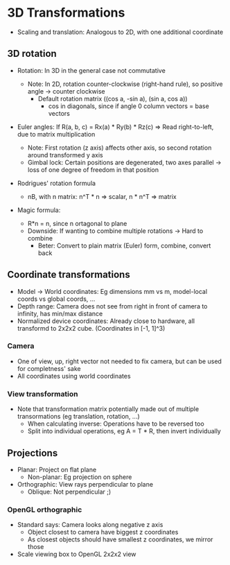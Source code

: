 # 3D Transformations

- Scaling and translation: Analogous to 2D, with one additional coordinate

## 3D rotation

- Rotation: In 3D in the general case not commutative
  - Note: In 2D, rotation counter-clockwise (right-hand rule), so positive angle -> counter clockwise
    - Default rotation matrix ((cos a, -sin a), (sin a, cos a))
      - cos in diagonals, since if angle 0 column vectors = base vectors
- Euler angles: If R(a, b, c) = Rx(a) * Ry(b) * Rz(c) => Read right-to-left, due to matrix
  multiplication
  - Note: First rotation (z axis) affects other axis, so second rotation around
    transformed y axis
  - Gimbal lock: Certain positions are degenerated, two axes parallel -> loss
    of one degree of freedom in that position

- Rodrigues' rotation formula
  - nB, with n matrix: n^T * n => scalar, n * n^T => matrix

- Magic formula:
  - R*n = n, since n ortagonal to plane
  - Downside: If wanting to combine multiple rotations -> Hard to combine
    - Beter: Convert to plain matrix (Euler) form, combine, convert  back

## Coordinate transformations

- Model -> World coordinates: Eg dimensions mm vs m, model-local coords vs global coords, ...
- Depth range: Camera does not see from right in front of camera to infinity,
  has min/max distance
- Normalized device coordinates: Already close to hardware, all transformd to
  2x2x2 cube. (Coordinates in [-1, 1]^3)

### Camera

- One of view, up, right vector not needed to fix camera, but can be used for
  completness' sake
- All coordinates using world coordinates

### View transformation

- Note that transformation matrix potentially made out of multiple transormations (eg translation, rotation, ...)
  - When calculating inverse: Operations have to be reversed too
  - Split into individual operations, eg A = T * R, then invert individually

## Projections

- Planar: Project on flat plane
  - Non-planar: Eg projection on sphere
- Orthographic: View rays perpendicular to plane
  - Oblique: Not perpendicular ;)

### OpenGL orthographic

- Standard says: Camera looks along negative z axis
  - Object closest to camera have biggest z coordinates
  - As closest objects should have smallest z coordinates, we mirror those
- Scale viewing box to OpenGL 2x2x2 view
